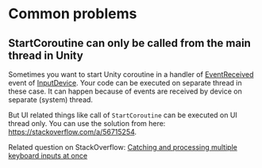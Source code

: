 ﻿---
uid: a_devices_commonproblems
---

# Common problems

## StartCoroutine can only be called from the main thread in Unity

Sometimes you want to start Unity coroutine in a handler of [EventReceived](xref:Melanchall.DryWetMidi.Multimedia.IInputDevice.EventReceived) event of [InputDevice](xref:Melanchall.DryWetMidi.Multimedia.InputDevice). Your code can be executed on separate thread in these case. It can happen because of events are received by device on separate (system) thread.

But UI related things like call of `StartCoroutine` can be executed on UI thread only. You can use the solution from here: https://stackoverflow.com/a/56715254.

Related question on StackOverflow: [Catching and processing multiple keyboard inputs at once](https://stackoverflow.com/q/62750863)